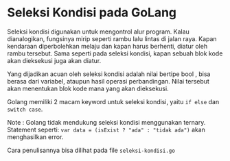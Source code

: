 # Seleksi Kondisi pada GoLang

Seleksi kondisi digunakan untuk mengontrol alur program. Kalau dianalogikan, fungsinya mirip seperti rambu lalu lintas di jalan raya. Kapan kendaraan diperbolehkan melaju dan kapan harus berhenti, diatur oleh rambu tersebut. Sama seperti pada seleksi kondisi, kapan sebuah blok kode akan dieksekusi juga akan diatur.

Yang dijadikan acuan oleh seleksi kondisi adalah nilai bertipe bool , bisa berasa dari variabel, ataupun hasil operasi perbandingan. Nilai tersebut akan menentukan blok kode mana yang akan dieksekusi.

Golang memiliki 2 macam keyword untuk seleksi kondisi, yaitu `if else` dan `switch case`.

Note :
Golang tidak mendukung seleksi kondisi menggunakan ternary.
Statement seperti: `var data = (isExist ? "ada" : "tidak ada")` akan menghasilkan error.

Cara penulisannya bisa dilihat pada file `seleksi-kondisi.go`
